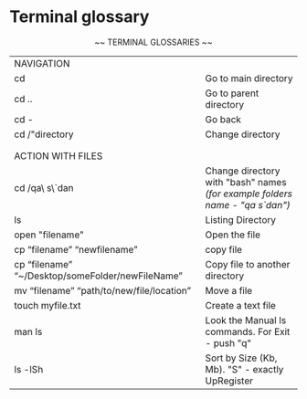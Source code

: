 # Terminal glossary

<p align="center">
~~ TERMINAL GLOSSARIES ~~
    
  <table align="center">
   <tr><td>NAVIGATION</td><td>  </td> </tr>
    <tr><td> cd </td>
  <td> Go to main directory </td></tr>
    <tr><td> cd .. </td>
  <td> Go to parent directory </td></tr>
    <tr><td> cd - </td>
  <td> Go back </td></tr>
  <tr>
     <td> cd  /"directory </td>
    <td> Change directory</td>
       <tr><td></td><td>  </td> </tr>
       <tr><td></td><td>  </td> </tr>
 <tr><td>ACTION WITH FILES</td><td>  </td> </tr>
    <tr><td> cd /qa\ s\`dan </td>
  <td> Change directory with "bash" names <br><i>(for example folders name - "qa s`dan")</i></br></td></tr>
    <tr><td>ls</td>
  <td> Listing Directory</td></tr>
    <tr><td> open "filename"</td>
  <td> Open the file</td></tr>
    <tr><td> cp “filename” “newfilename”</td>
  <td> copy file </td></tr>
    <tr><td> cp “filename” “~/Desktop/someFolder/newFileName”</td>
  <td> Copy file to another directory </td></tr>
      <tr><td> mv “filename” “path/to/new/file/location” </td>
  <td> Move a file </td></tr>
        <tr><td> touch myfile.txt </td>
  <td> Create a text file </td></tr>
    <tr><td> man ls</td>
  <td> Look the Manual ls commands. For Exit - push "q" </td></tr>
    <tr> <td>ls -lSh</td>
  <td> Sort by Size (Kb, Mb). "S" - exactly UpRegister</td></tr>
    </table>
</p>
